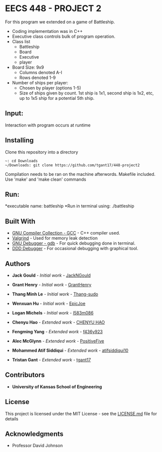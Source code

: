 # EECS 448 - PROJECT 2
 For this program we extended on a game of Battleship.
 * Coding implementation was in C++
 * Executive class controls bulk of program operation.
 * Class list
   * Battleship
   * Board
   * Executive
   * player
 * Board Size: 9x9
   * Columns denoted A-I
   * Rows denoted 1-9
 * Number of ships per player:
   * Chosen by player (options 1-5)
   * Size of ships given by count. 1st ship is 1x1, second ship is 1x2, etc, up to 1x5 ship for a potential 5th ship. 
## Input:
Interaction with program occurs at runtime

## Installing

Clone this repository into a directory
```
~: cd Downloads
~/Downloads: git clone https://github.com/tgant17/448-project2
```

Compilation needs to be ran on the machine afterwords. Makefile included. Use 'make' and 'make clean' commands

## Run:
*executable name: battleship
*Run in terminal using: ./battleship

## Built With
* [GNU Compiler Collection - GCC](https://gcc.gnu.org/) - C++ compiler used. 
* [Valgrind](https://valgrind.org/) - Used for memory leak detection
* [GNU Debugger - gdb](https://www.gnu.org/savannah-checkouts/gnu/gdb/index.html) - For quick debugging done in terminal. 
* [DDD Debugger](https://www.gnu.org/software/ddd/) - For occasional debugging with graphical tool.

## Authors

* **Jack Gould** - *Initial work* - [JackNGould](https://github.com/JackNGould)
* **Grant Henry** - *Initial work* - [GrantHenry](https://github.com/gkhenry142)
* **Thang Minh Le** - *Initial work* - [Thang-sudo](https://github.com/Thang-sudo)
* **Wenxuan Hu** - *Initial work* - [EpicJoe](https://github.com/EpicJoe)
* **Logan Michels** - *Initial work* - [l583m086](https://github.com/l583m086)

* **Chenyu Hao** - *Extended work* - [CHENYU HAO](https://github.com/c082h002)
* **Fengming Yang** - *Extended work* - [f436y923](https://github.com/f436y923)
* **Alec McGlynn** - *Extended work* - [PositiveFive](https://github.com/PositiveFive)
* **Mohammed Atif Siddiqui** - *Extended work* - [atifsiddiqui10](https://github.com/atifsiddiqui10)
* **Tristan Gant** - *Extended work* - [tgant17](https://github.com/tgant17)

## Contributors

* **University of Kansas School of Engineering** 

## License

This project is licensed under the MIT License - see the [LICENSE.md](LICENSE.md) file for details

## Acknowledgments

* Professor David Johnson
